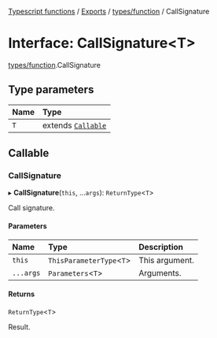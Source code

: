 [Typescript functions](../index.md) / [Exports](../modules.md) / [types/function](../modules/types_function.md) / CallSignature

# Interface: CallSignature<T\>

[types/function](../modules/types_function.md).CallSignature

## Type parameters

| Name | Type |
| :------ | :------ |
| `T` | extends [`Callable`](types_function.Callable.md) |

## Callable

### CallSignature

▸ **CallSignature**(`this`, ...`args`): `ReturnType`<`T`\>

Call signature.

#### Parameters

| Name | Type | Description |
| :------ | :------ | :------ |
| `this` | `ThisParameterType`<`T`\> | This argument. |
| `...args` | `Parameters`<`T`\> | Arguments. |

#### Returns

`ReturnType`<`T`\>

Result.
